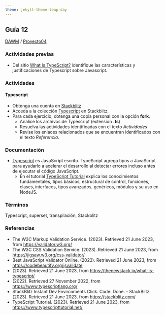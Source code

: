 ```yaml
---
theme: jekyll-theme-leap-day
---
```


## Guía 12

[DAWM](/DAWM/) / [Proyecto04](/DAWM/proyectos/2023/proyecto04)

### Actividades previas

* Del sitio [What Is TypeScript?](https://thenewstack.io/what-is-typescript/) identifique las características y justificaciones de Typescript sobre Javascript.

### Actividades

#### Typescript

* Obtenga una cuenta en [Stackblitz](https://stackblitz.com/)
* Acceda a la colección [Typescript](https://stackblitz.com/@aavendan/collections/typescript) en Stackblitz.
* Para cada ejercicio, obtenga una copia personal con la opción **fork**.
	+ Analice los archivos de Typescript (extensión **.ts**)
	+ Resuelva las actividades identificadas con el texto _Actividades_
	+ Revise los enlaces relacionados que se encuentran identificados con el texto _Referencia_.

### Documentación

* [Typescript](https://www.typescriptlang.org/) es JavaScript escrito. TypeScript agrega tipos a JavaScript para ayudarlo a acelerar el desarrollo al detectar errores incluso antes de ejecutar el código JavaScript.
	+ En el tutorial [TypeScript Tutorial](https://www.typescripttutorial.net/) explica los conocimientos fundamentales, tipos básicos, estructural de control, funciones, clases, interfaces, tipos avanzados, genéricos, módulos y su uso en NodeJS.

### Términos

Typescript, superset, transpilación, Stackblitz

### Referencias

* The W3C Markup Validation Service. (2023). Retrieved 21 June 2023, from https://validator.w3.org/
* The W3C CSS Validation Service. (2023). Retrieved 21 June 2023, from https://jigsaw.w3.org/css-validator/
* Best JavaScript Validator Online. (2023). Retrieved 21 June 2023, from https://codebeautify.org/jsvalidate
* (2023). Retrieved 21 June 2023, from https://thenewstack.io/what-is-typescript/
* (2022). Retrieved 27 November 2022, from https://www.typescriptlang.org/
* StackBlitz Instant Dev Environments Click. Code. Done. - StackBlitz. (2023). Retrieved 21 June 2023, from https://stackblitz.com/
* TypeScript Tutorial. (2023). Retrieved 21 June 2023, from https://www.typescripttutorial.net/